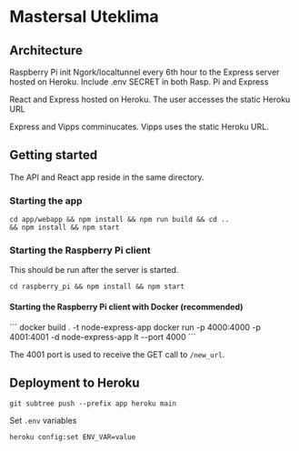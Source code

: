 # Mastersal Uteklima

## Architecture

Raspberry Pi init Ngork/localtunnel every 6th hour to the Express server hosted on Heroku.
Include .env SECRET in both Rasp. Pi and Express

React and Express hosted on Heroku. The user accesses the static Heroku URL

Express and Vipps comminucates. Vipps uses the static Heroku URL.

## Getting started

The API and React app reside in the same directory.

### Starting the app

```
cd app/webapp && npm install && npm run build && cd ..
&& npm install && npm start

```

### Starting the Raspberry Pi client

This should be run after the server is started.

```
cd raspberry_pi && npm install && npm start

```

#### Starting the Raspberry Pi client with Docker (recommended)
´´´
docker build . -t node-express-app
docker run -p 4000:4000 -p 4001:4001 -d node-express-app
lt --port 4000
´´´

The 4001 port is used to receive the GET call to `/new_url`.

## Deployment to Heroku
```
git subtree push --prefix app heroku main
```

Set `.env` variables
```
heroku config:set ENV_VAR=value
```